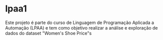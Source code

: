 # lpaa1
Este projeto é parte do curso de Linguagem de Programação Aplicada a Automação (LPAA) e tem como objetivo realizar a análise e exploração de dados do dataset "Women's Shoe Price"s
